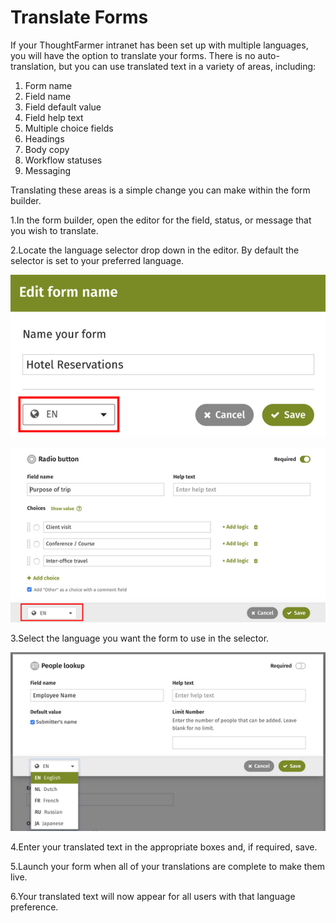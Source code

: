 # Translate Forms



If your ThoughtFarmer intranet has been set up with multiple languages, you will have the option to translate your forms. There is no auto-translation, but you can use translated text in a variety of areas, including:

1. Form name
2. Field name
3. Field default value
4. Field help text
5. Multiple choice fields
6. Headings
7. Body copy
8. Workflow statuses
9. Messaging

Translating these areas is a simple change you can make within the form builder.

1.In the form builder, open the editor for the field, status, or message that you wish to translate.

2.Locate the language selector drop down in the editor. By default the selector is set to your preferred language.

![](../../../.gitbook/assets/1%20%2820%29.png)

![](../../../.gitbook/assets/2%20%2829%29.png)

3.Select the language you want the form to use in the selector.

![](../../../.gitbook/assets/3%20%2831%29.png)



4.Enter your translated text in the appropriate boxes and, if required, save.

5.Launch your form when all of your translations are complete to make them live.

6.Your translated text will now appear for all users with that language preference.

